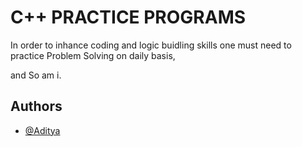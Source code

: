 
# C++ PRACTICE PROGRAMS

In order to inhance coding and logic buidling skills one must need to practice Problem Solving on daily basis, 

and So am i.


## Authors

- [@Aditya](https://www.github.com/BANZOM)



